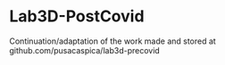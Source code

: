 # Lab3D-PostCovid
 Continuation/adaptation of the work made and stored at github.com/pusacaspica/lab3d-precovid
